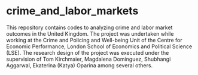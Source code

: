 # crime_and_labor_markets
This repository contains codes to analyzing crime and labor market outcomes in the United Kingdom. The project was undertaken while working at the Crime and Policing and Well-being Unit of the Centre for Economic Performance, London School of Economics and Political Science (LSE). The research design of the project was executed under the supervision of Tom Kirchmaier, Magdalena Dominguez, Shubhangi Aggarwal, Ekaterina (Katya) Oparina among several others.
